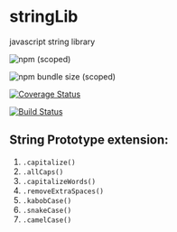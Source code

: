 # stringLib
javascript string library

![npm (scoped)](https://img.shields.io/npm/v/@lstilahun/stringlib)

![npm bundle size (scoped)](https://img.shields.io/bundlephobia/min/@lstilahun/stringlib)

[![Coverage Status](https://coveralls.io/repos/github/liyaSileshi/stringLib/badge.svg?branch=main)](https://coveralls.io/github/liyaSileshi/stringLib?branch=main)

[![Build Status](https://travis-ci.com/liyaSileshi/stringLib.svg?branch=main)](https://travis-ci.com/liyaSileshi/stringLib)

## String Prototype extension:

1. ```.capitalize()```
1. ```.allCaps()```
1. ```.capitalizeWords()```
1. ```.removeExtraSpaces()```
1. ```.kabobCase()```
1. ```.snakeCase()```
1. ```.camelCase()```
